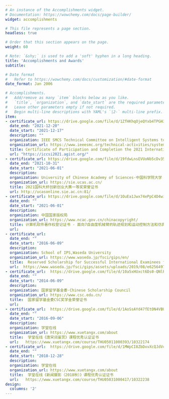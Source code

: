 ```yaml
---
# An instance of the Accomplishments widget.
# Documentation: https://wowchemy.com/docs/page-builder/
widget: accomplishments

# This file represents a page section.
headless: true

# Order that this section appears on the page.
weight: 60

# Note: `&shy;` is used to add a 'soft' hyphen in a long heading.
title: 'Accomplishments and Awards'
subtitle:

# Date format
#   Refer to https://wowchemy.com/docs/customization/#date-format
date_format: Jan 2006

# Accomplishments.
#   Add/remove as many `item` blocks below as you like.
#   `title`, `organization`, and `date_start` are the required parameters.
#   Leave other parameters empty if not required.
#   Begin multi-line descriptions with YAML's `|2-` multi-line prefix.
item:
- certificate_url: https://drive.google.com/file/d/1ZfHKhqOjeQYxb4TPGH3TZ1LlxskWWEhm/view
  date_end: "2021-12-20"
  date_start: "2021-12-17"
  description: ""
  organization: IEEE SMCS Technical Committee on Intelligent Systems to Human-aware Sustainability
  organization_url: https://www.ieeesmc.org/technical-activities/systems-science-and-engineering/intelligent-systems-to-human-aware-sustainability
  title: Certificate of Participation and Completion the 2021 International Winter School on "AI in Cyber-Physical Systems for Industry 4.0"
  url: "https://iccsi2021.agist.org/"
- certificate_url: https://drive.google.com/file/d/19fdwLnsEVUoNb5cDv35YK1Kh3tMVYORB/view?usp=sharing
  date_end: "2021-10-31"
  date_start: "2021-06-01"
  description:  
  organization: University of Chinese Academy of Sciences·中国科学院大学
  organization_url: https://sie.ucas.ac.cn/
  title: 2021国科大杯创新创业大赛一等奖荣誉证书
  url: http://ucasonline.sie.ac.cn:81/
- certificate_url: https://drive.google.com/file/d/1OuEa1Jwx74ePpC4D4wi6NaCV-Dx1q9LT/view?usp=sharing
  date_end: ""
  date_start: "2021-06-01"
  description:  
  organization: 中国国家版权局
  organization_url: https://www.ncac.gov.cn/chinacopyright/
  title: 计算机软件著作权登记证书 - 面向7自由度机械臂的轨迹规划和运动控制方法和仿真软件V1.0
  url:  
- certificate_url:  
  date_end: ""
  date_start: "2016-06-09"
  description:  
  organization: School of IPS,Waseda University
  organization_url: https://www.waseda.jp/fsci/gips/en/
  title:  Reserved Scholarship for Successful International Examinees for Graduate School of Information,Production and Systems,Waseda University 
  url:  https://www.waseda.jp/fsci/gips/assets/uploads/2019/08/e62564977c7aa58a7ffcb4b61fe1130d.pdf
- certificate_url:  https://drive.google.com/file/d/10a5xHUxct6Ds0-QNlP3UVbk38QnxNvcY/view?usp=sharing
  date_end: ""
  date_start: "2014-06-09"
  description: 
  organization: 国家留学基金委·Chinese Scholarship Council
  organization_url: https://www.csc.edu.cn/
  title:  国家留学基金委CSC奖学金荣誉证书 
  url:
- certificate_url:  https://drive.google.com/file/d/1AoSsAYd47fEtON4VBUJKGphufNhUZVsK/view?usp=sharing
  date_end: ""
  date_start: "2016-09-06"
  description:  
  organization: 学堂在线
  organization_url: https://www.xuetangx.com/about 
  title:  学堂在线《唐宋词鉴赏》课程优秀认证证书
  url:   https://www.xuetangx.com/course/THU05011000393/10322174
- certificate_url:  https://drive.google.com/file/d/1MWpCI8ZbDxvXcQJdVc5Fw_XoxMd60nca/view?usp=sharing
  date_end: ""
  date_start: "2018-12-28"
  description:  
  organization: 学堂在线
  organization_url: https://www.xuetangx.com/about 
  title:  学堂在线《新闻摄影（2018秋）》课程优秀认证证书
  url:   https://www.xuetangx.com/course/THU05031000417/10322238 
design:
  columns: '2' 
---
```

